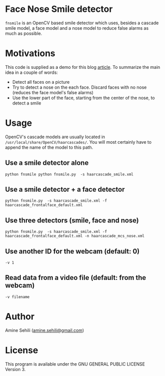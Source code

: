 # Face Nose Smile detector
`fnsmile` is an OpenCV based smile detector which uses, besides a cascade smile model, a face model and a nose model to reduce false alarms as much as possible.

# Motivations
This code is supplied as a demo for this blog [article](https://aminesehili.wordpress.com/2015/09/20/smile-detection-with-opencv-the-nose-trick/). To summarize the main idea in a couple of words:
 
 - Detect all faces on a picture
 - Try to detect a nose on the each face. Discard faces with no nose (reduces the face model's false alarms)
 - Use the lower part of the face, starting from the center of the nose, to detect a smile

# Usage
OpenCV's cascade models are usually located in `/usr/local/share/OpenCV/haarcascades/`. You will most certainly have to append the name of the model to this path.

## Use a smile detector alone
    python fnsmile python fnsmile.py  -s haarcascade_smile.xml
 
 
## Use a smile detector + a face detector
    python fnsmile.py  -s haarcascade_smile.xml -f haarcascade_frontalface_default.xml
   
## Use three detectors (smile, face and nose)
    python fnsmile.py  -s haarcascade_smile.xml -f haarcascade_frontalface_default.xml -n haarcascade_mcs_nose.xml

## Use another ID for the webcam (default: 0)
    -v 1 

## Read data from a video file (default: from the webcam)
    -v filename


# Author
Amine Sehili (<amine.sehili@gmail.com>)

# License
This program is available under the GNU GENERAL PUBLIC LICENSE Version 3.
